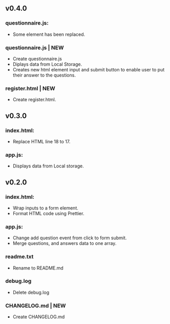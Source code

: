 
## v0.4.0

### questionnaire.js:

- Some element has been replaced.

### questionnaire.js | NEW

- Create questionnaire.js
- Diplays data from Local Storage.
- Creates new html element input and submit button to enable user to put their answer to the questions.

### register.html | NEW

- Create register.html.



## v0.3.0

### index.html:

- Replace HTML line 18 to 17.

### app.js:

- Displays data from Local storage.


## v0.2.0

### index.html:

- Wrap inputs to a form element.
- Format HTML code using Prettier.

### app.js:

- Change add question event from click to form submit.
- Merge questions, and answers data to one array.

### readme.txt

- Rename to README.md

### debug.log

- Delete debug.log

### CHANGELOG.md | NEW

- Create CHANGELOG.md